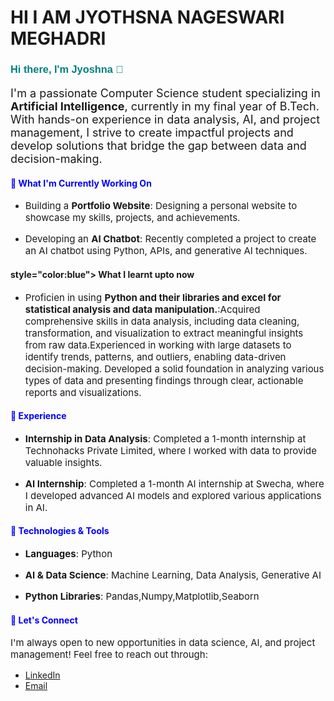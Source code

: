 # HI I AM JYOTHSNA NAGESWARI MEGHADRI

<h3 style="font-family: Arial, sans-serif; color: teal">Hi there, I'm Jyoshna 👋</h3>

<p style="font-size:18px">I'm a passionate Computer Science student specializing in <strong>Artificial Intelligence</strong>, currently in my final year of B.Tech. With hands-on experience in data analysis, AI, and project management, I strive to create impactful projects and develop solutions that bridge the gap between data and decision-making.</p>

<h4 style="color:blue">🌱 What I'm Currently Working On</h4>
<ul>
  <li><p style="font-size:15px">Building a <strong>Portfolio Website</strong>: Designing a personal website to showcase my skills, projects, and achievements.</p></li>
  <li><p style="font-size:15px">Developing an <strong>AI Chatbot</strong>: Recently completed a project to create an AI chatbot using Python, APIs, and generative AI techniques.</p></li>
  
</ul>
<h4> style="color:blue"> What I learnt upto now</h4>
<ul>
  <li><p style="font-size:15px">Proficien in using  <strong>Python and their libraries and excel for statistical analysis and data manipulation.</strong>:Acquired comprehensive skills in data analysis, including data cleaning, transformation, and visualization to extract meaningful insights from raw data.Experienced in working with large datasets to identify trends, patterns, and outliers, enabling data-driven decision-making. Developed a solid foundation in analyzing various types of data and presenting findings through clear, actionable reports and visualizations.</p></li>
</ul>
<h4 style="color:blue">💼 Experience</h4>
<ul>
  <li><p style="font-size:15px"><strong>Internship in Data Analysis</strong>: Completed a 1-month internship at Technohacks Private Limited, where I worked with data to provide valuable insights.</p></li>
  <li><p style="font-size:15px"><strong>AI Internship</strong>: Completed a 1-month AI internship at Swecha, where I developed advanced AI models and explored various applications in AI.</p></li>
</ul>

<h4 style="color:blue">🔧 Technologies & Tools</h4>
<ul>
  <li><p style="font-size:15px"><strong>Languages</strong>: Python</p></li>
  <li><p style="font-size:15px"><strong>AI & Data Science</strong>: Machine Learning, Data Analysis, Generative AI</p></li>
  <li><p style="font-size:15px"><strong>Python Libraries</strong>: Pandas,Numpy,Matplotlib,Seaborn</p></li>
  
</ul>

<h4 style="color:blue">🤝 Let's Connect</h4>
<p style="font-size:15px">I'm always open to new opportunities in data science, AI, and project management! Feel free to reach out through:</p>

- [LinkedIn](https://www.linkedin.com/in/jyothsna-nageswari-meghadri-734023234/)
- [Email](mailto:meghadrijyothsnanageswari@gmail.com)
  

